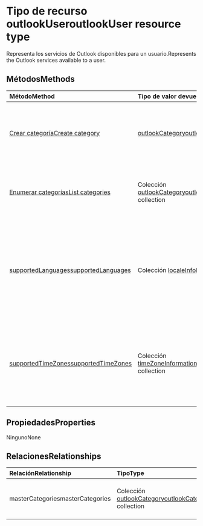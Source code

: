 # <a name="outlookuser-resource-type"></a><span data-ttu-id="ff8e1-101">Tipo de recurso outlookUser</span><span class="sxs-lookup"><span data-stu-id="ff8e1-101">outlookUser resource type</span></span>


<span data-ttu-id="ff8e1-102">Representa los servicios de Outlook disponibles para un usuario.</span><span class="sxs-lookup"><span data-stu-id="ff8e1-102">Represents the Outlook services available to a user.</span></span>


## <a name="methods"></a><span data-ttu-id="ff8e1-103">Métodos</span><span class="sxs-lookup"><span data-stu-id="ff8e1-103">Methods</span></span>

| <span data-ttu-id="ff8e1-104">Método</span><span class="sxs-lookup"><span data-stu-id="ff8e1-104">Method</span></span>           | <span data-ttu-id="ff8e1-105">Tipo de valor devuelto</span><span class="sxs-lookup"><span data-stu-id="ff8e1-105">Return Type</span></span>    |<span data-ttu-id="ff8e1-106">Descripción</span><span class="sxs-lookup"><span data-stu-id="ff8e1-106">Description</span></span>|
|:---------------|:--------|:----------|
|[<span data-ttu-id="ff8e1-107">Crear categoría</span><span class="sxs-lookup"><span data-stu-id="ff8e1-107">Create category</span></span>](../api/outlookuser_post_mastercategories.md) | [<span data-ttu-id="ff8e1-108">outlookCategory</span><span class="sxs-lookup"><span data-stu-id="ff8e1-108">outlookCategory</span></span>](outlookcategory.md) |<span data-ttu-id="ff8e1-109">Crear un objeto **outlookCategory** en la lista principal de categorías del usuario.</span><span class="sxs-lookup"><span data-stu-id="ff8e1-109">Create an **outlookCategory** object in the user's master list of categories.</span></span>|
|[<span data-ttu-id="ff8e1-110">Enumerar categorías</span><span class="sxs-lookup"><span data-stu-id="ff8e1-110">List categories</span></span>](../api/outlookuser_list_mastercategories.md) | <span data-ttu-id="ff8e1-111">Colección [outlookCategory](outlookcategory.md)</span><span class="sxs-lookup"><span data-stu-id="ff8e1-111">[outlookCategory](outlookcategory.md) collection</span></span> |<span data-ttu-id="ff8e1-112">Obtener todas las categorías que han sido definidas por el usuario.</span><span class="sxs-lookup"><span data-stu-id="ff8e1-112">Get all the categories that have been defined for the user.</span></span>|
|[<span data-ttu-id="ff8e1-113">supportedLanguages</span><span class="sxs-lookup"><span data-stu-id="ff8e1-113">supportedLanguages</span></span>](../api/outlookuser_supportedlanguages.md) | <span data-ttu-id="ff8e1-114">Colección [localeInfo](localeinfo.md)</span><span class="sxs-lookup"><span data-stu-id="ff8e1-114">[localeInfo](localeinfo.md) collection</span></span> | <span data-ttu-id="ff8e1-115">Obtener una lista de idiomas y configuraciones regionales compatibles con el usuario, según la configuración del servidor de buzones del usuario.</span><span class="sxs-lookup"><span data-stu-id="ff8e1-115">Get the list of locales and languages that is supported for the user, as configured on the user's mailbox server.</span></span> |
|[<span data-ttu-id="ff8e1-116">supportedTimeZones</span><span class="sxs-lookup"><span data-stu-id="ff8e1-116">supportedTimeZones</span></span>](../api/outlookuser_supportedtimezones.md) | <span data-ttu-id="ff8e1-117">Colección [timeZoneInformation](timezoneinformation.md)</span><span class="sxs-lookup"><span data-stu-id="ff8e1-117">[timeZoneInformation](timezoneinformation.md) collection</span></span> | <span data-ttu-id="ff8e1-118">Obtener una lista de zonas horarias compatibles con el usuario, según la configuración del servidor de buzones del usuario.</span><span class="sxs-lookup"><span data-stu-id="ff8e1-118">Get the list of time zones that is supported for the user, as configured on the user's mailbox server.</span></span> |


## <a name="properties"></a><span data-ttu-id="ff8e1-119">Propiedades</span><span class="sxs-lookup"><span data-stu-id="ff8e1-119">Properties</span></span>
<span data-ttu-id="ff8e1-120">Ninguno</span><span class="sxs-lookup"><span data-stu-id="ff8e1-120">None</span></span>

## <a name="relationships"></a><span data-ttu-id="ff8e1-121">Relaciones</span><span class="sxs-lookup"><span data-stu-id="ff8e1-121">Relationships</span></span>
| <span data-ttu-id="ff8e1-122">Relación</span><span class="sxs-lookup"><span data-stu-id="ff8e1-122">Relationship</span></span> | <span data-ttu-id="ff8e1-123">Tipo</span><span class="sxs-lookup"><span data-stu-id="ff8e1-123">Type</span></span>   |<span data-ttu-id="ff8e1-124">Descripción</span><span class="sxs-lookup"><span data-stu-id="ff8e1-124">Description</span></span>|
|:---------------|:--------|:----------|
|<span data-ttu-id="ff8e1-125">masterCategories</span><span class="sxs-lookup"><span data-stu-id="ff8e1-125">masterCategories</span></span>|<span data-ttu-id="ff8e1-126">Colección [outlookCategory](../resources/outlookCategory.md)</span><span class="sxs-lookup"><span data-stu-id="ff8e1-126">[outlookCategory](../resources/outlookCategory.md) collection</span></span>| <span data-ttu-id="ff8e1-127">Lista de categorías definidas para el usuario.</span><span class="sxs-lookup"><span data-stu-id="ff8e1-127">A list of categories defined for the user.</span></span> | 

<!-- uuid: 8fcb5dbc-d5aa-4681-8e31-b001d5168d79
2015-10-25 14:57:30 UTC -->
<!-- {
  "type": "#page.annotation",
  "description": "outlookUser resource",
  "keywords": "",
  "section": "documentation",
  "tocPath": ""
}-->
